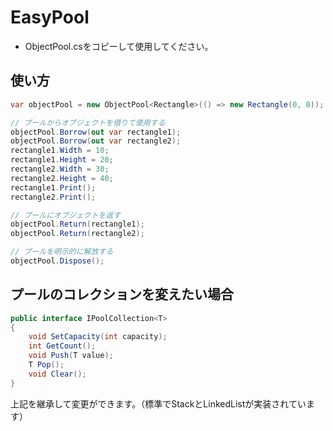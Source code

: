 # EasyPool

* ObjectPool.csをコピーして使用してください。

## 使い方

```C#
var objectPool = new ObjectPool<Rectangle>(() => new Rectangle(0, 0));

// プールからオブジェクトを借りて使用する
objectPool.Borrow(out var rectangle1);
objectPool.Borrow(out var rectangle2);
rectangle1.Width = 10;
rectangle1.Height = 20;
rectangle2.Width = 30;
rectangle2.Height = 40;
rectangle1.Print();
rectangle2.Print();

// プールにオブジェクトを返す
objectPool.Return(rectangle1);
objectPool.Return(rectangle2);

// プールを明示的に解放する
objectPool.Dispose();
```

## プールのコレクションを変えたい場合
```C#
public interface IPoolCollection<T>
{
    void SetCapacity(int capacity);
    int GetCount();
    void Push(T value);
    T Pop();
    void Clear();
}
```
上記を継承して変更ができます。（標準でStackとLinkedListが実装されています）
